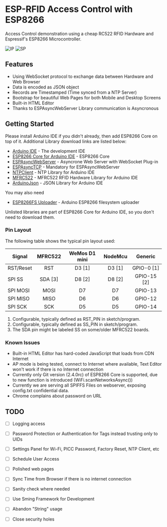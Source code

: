 # ESP-RFID Access Control with ESP8266

Access Control demonstration using a cheap RC522 RFID Hardware and Espressif's ESP8266 Microcontroller.

![IP](https://github.com/omersiar/esp-rfid/blob/master/demo/index.png?raw=true)
![SP](https://github.com/omersiar/esp-rfid/blob/master/demo/settings.png?raw=true)


## Features

* Using WebSocket protocol to exchange data between Hardware and Web Browser
* Data is encoded as JSON object
* Records are Timestamped (Time synced from a NTP Server)
* Bootstrap for beautiful Web Pages for both Mobile and Desktop Screens
* Built-in HTML Editor
* Thanks to ESPAsyncWebServer Library communication is Asyncronous

## Getting Started

Please install Arduino IDE if you didn't already, then add ESP8266 Core on top of it. Additional Library download links are listed below:

* [Arduino IDE](http://www.arduino.cc) - The development IDE
* [ESP8266 Core for Arduino IDE](https://github.com/esp8266/Arduino) - ESP8266 Core
* [ESPAsyncWebServer](https://github.com/me-no-dev/ESPAsyncWebServer) - Asyncrone Web Server with WebSocket Plug-in
* [ESPAsyncTCP](https://github.com/me-no-dev/ESPAsyncTCP) - Mandatory for ESPAsyncWebServer
* [NTPClient](https://github.com/arduino-libraries/NTPClient) - NTP Library for Arduino IDE
* [MFRC522](https://github.com/miguelbalboa/rfid) - MFRC522 RFID Hardware Library for Arduino IDE
* [ArduinoJson](https://github.com/bblanchon/ArduinoJson) - JSON Library for Arduino IDE

You may also need 

* [ESP8266FS Uploader](https://github.com/esp8266/arduino-esp8266fs-plugin) - Arduino ESP8266 filesystem uploader

Unlisted libraries are part of ESP8266 Core for Arduino IDE, so you don't need to download them.

### Pin Layout

The following table shows the typical pin layout used:

| Signal        | MFRC522       | WeMos D1 mini  | NodeMcu | Generic      |
|---------------|:-------------:|:--------------:| :------:|:------------:|
| RST/Reset     | RST           | D3 [1]         | D3 [1]  | GPIO-0 [1]   |
| SPI SS        | SDA [3]       | D8 [2]         | D8 [2]  | GPIO-15 [2]  |
| SPI MOSI      | MOSI          | D7             | D7      | GPIO-13      |
| SPI MISO      | MISO          | D6             | D6      | GPIO-12      |
| SPI SCK       | SCK           | D5             | D5      | GPIO-14      |

1. Configurable, typically defined as RST_PIN in sketch/program.
2. Configurable, typically defined as SS_PIN in sketch/program.
3. The SDA pin might be labeled SS on some/older MFRC522 boards.

### Known Issues

* Built-in HTML Editor has hard-coded JavaScript that loads from CDN Internet
* AP mode is being tested, connect to Internet where available, Text Editor won't work if there is no Internet connection
* Currently only Git version (2.4.0rc) of ESP8266 Core is supported, due to new function is introduced (WiFi.scanNetworksAsync())
* Currently we are serving all SPIFFS Files on webserver, exposing config.txt confidential data.
* Chrome complains about password on URL


## TODO

- [ ] Logging access
- [ ] Password Protection or Authentication for Tags instead trusting only to UIDs
- [ ] Settings Panel for Wi-Fi, PICC Password, Factory Reset, NTP Client, etc
- [ ] Schedule User Access
- [ ] Polished web pages
- [ ] Sync Time from Browser if there is no internet connection
- [ ] Sanity check where needed

- [ ] Use Sming Framework for Development
- [ ] Abandon "String" usage
- [ ] Close security holes
